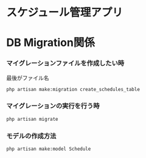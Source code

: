 スケジュール管理アプリ
====


# DB Migration関係

### マイグレーションファイルを作成したい時

最後がファイル名
```bash
php artisan make:migration create_schedules_table
```

### マイグレーションの実行を行う時

```bash
php artisan migrate
```

### モデルの作成方法

```bash
php artisan make:model Schedule
```